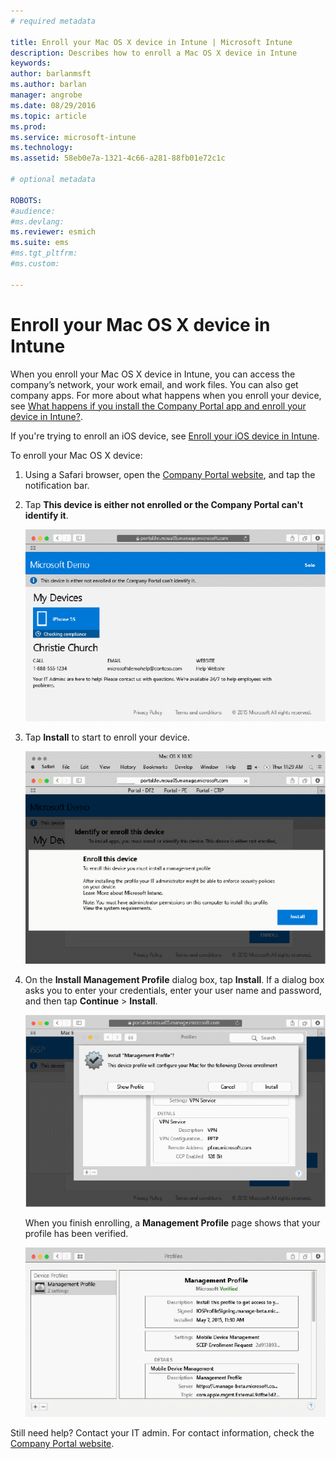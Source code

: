 ```yaml
---
# required metadata

title: Enroll your Mac OS X device in Intune | Microsoft Intune
description: Describes how to enroll a Mac OS X device in Intune
keywords:
author: barlanmsft
ms.author: barlan
manager: angrobe
ms.date: 08/29/2016
ms.topic: article
ms.prod:
ms.service: microsoft-intune
ms.technology:
ms.assetid: 58eb0e7a-1321-4c66-a281-88fb01e72c1c

# optional metadata

ROBOTS:
#audience:
#ms.devlang:
ms.reviewer: esmich
ms.suite: ems
#ms.tgt_pltfrm:
#ms.custom:

---
```



# Enroll your Mac OS X device in Intune

When you enroll your Mac OS X device in Intune, you can access the company’s network, your work email, and work files. You can also get company apps. For more about what happens when you enroll your device, see [What happens if you install the Company Portal app and enroll your device in Intune?](what-happens-if-you-install-the-company-portal-app-and-enroll-your-device-in-intune-ios.md).

If you're trying to enroll an iOS device, see [Enroll your iOS device in Intune](enroll-your-device-in-intune-ios.md).


To enroll your Mac OS X device:

1.  Using a Safari browser, open the [Company Portal website](https://portal.manage.microsoft.com), and tap the notification bar.

2.  Tap **This device is either not enrolled or the Company Portal can't identify it**.

	![device-not-enrolled](./media/1-macosx-enroll-tap-enroll.png)

3.  Tap **Install** to start to enroll your device.

   	![tap-install-to-enroll](./media/2-macosx-enroll--install-button.png)

4.  On the **Install Management Profile** dialog box, tap **Install**. If a dialog box asks you to enter your credentials, enter your user name and password, and then tap **Continue** &gt; **Install**.

  	![install-management-profile](./media/3-macosx-enroll-tap-install.png)

	When you finish enrolling, a **Management Profile** page shows that your profile has been verified.

	![management-profile-verified](./media/4-macosx-enroll-done.png)

Still need help? Contact your IT admin. For contact information, check the [Company Portal website](http://portal.manage.microsoft.com).

